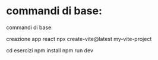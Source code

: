 # commandi di base:
commandi di base:

creazione app react
npx create-vite@latest my-vite-project

cd esercizi
npm install
npm run dev


